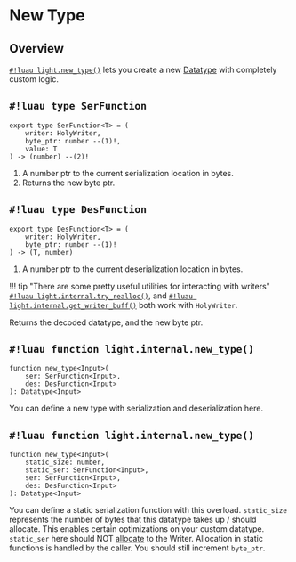 # New Type

## Overview

[`#!luau light.new_type()`](./new_type.md) lets you create a new [Datatype](../../datatypes/index.md) with completely
custom logic.

## `#!luau type SerFunction`

```luau title='<!-- client --> <!-- server --> <!-- shared --> <!-- experimental --> <!-- internal -->'
export type SerFunction<T> = (
    writer: HolyWriter,
    byte_ptr: number --(1)!,
    value: T
) -> (number) --(2)!
```

1. A number ptr to the current serialization location in bytes.
2. Returns the new byte ptr.

## `#!luau type DesFunction`

```luau title='<!-- client --> <!-- server --> <!-- shared --> <!-- experimental --> <!-- internal -->'
export type DesFunction<T> = (
    writer: HolyWriter,
    byte_ptr: number --(1)!
) -> (T, number)
```

1. A number ptr to the current deserialization location in bytes.

!!! tip "There are some pretty useful utilities for interacting with writers"
    [`#!luau light.internal.try_realloc()`](../io/writer/try_realloc.md), and
    [`#!luau light.internal.get_writer_buff()`](../io/writer/get_writer_buff.md) both work with `HolyWriter`.

Returns the decoded datatype, and the new byte ptr.

## `#!luau function light.internal.new_type()`

```luau title='<!-- client --> <!-- server --> <!-- shared --> <!-- experimental --> <!-- sync --> <!-- internal -->'
function new_type<Input>(
    ser: SerFunction<Input>,
    des: DesFunction<Input>
): Datatype<Input>
```

You can define a new type with serialization and deserialization here.

## `#!luau function light.internal.new_type()`

```luau title='<!-- client --> <!-- server --> <!-- shared --> <!-- experimental --> <!-- sync --> <!-- internal -->'
function new_type<Input>(
    static_size: number,
    static_ser: SerFunction<Input>,
    ser: SerFunction<Input>,
    des: DesFunction<Input>
): Datatype<Input>
```

You can define a static serialization function with this overload. `static_size` represents the number of bytes that
this datatype takes up / should allocate. This enables certain optimizations on your custom datatype.
`static_ser` here should NOT [allocate](../io/writer/try_realloc.md) to the Writer. Allocation in static functions is
handled by the caller. You should still increment `byte_ptr`.
